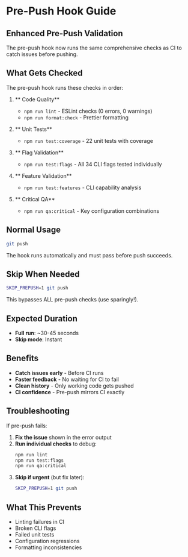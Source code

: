 # Pre-Push Hook Guide

## Enhanced Pre-Push Validation

The pre-push hook now runs the same comprehensive checks as CI to catch issues before pushing.

## What Gets Checked

The pre-push hook runs these checks in order:

1. ** Code Quality**
   - `npm run lint` - ESLint checks (0 errors, 0 warnings)
   - `npm run format:check` - Prettier formatting

2. ** Unit Tests**
   - `npm run test:coverage` - 22 unit tests with coverage

3. ** Flag Validation**
   - `npm run test:flags` - All 34 CLI flags tested individually

4. ** Feature Validation**
   - `npm run test:features` - CLI capability analysis

5. ** Critical QA**
   - `npm run qa:critical` - Key configuration combinations

## Normal Usage

```bash
git push
```

The hook runs automatically and must pass before push succeeds.

## Skip When Needed

```bash
SKIP_PREPUSH=1 git push
```

This bypasses ALL pre-push checks (use sparingly!).

## Expected Duration

- **Full run**: ~30-45 seconds
- **Skip mode**: Instant

## Benefits

- **Catch issues early** - Before CI runs
- **Faster feedback** - No waiting for CI to fail
- **Clean history** - Only working code gets pushed
- **CI confidence** - Pre-push mirrors CI exactly

## Troubleshooting

If pre-push fails:

1. **Fix the issue** shown in the error output
2. **Run individual checks** to debug:
   ```bash
   npm run lint
   npm run test:flags
   npm run qa:critical
   ```
3. **Skip if urgent** (but fix later):
   ```bash
   SKIP_PREPUSH=1 git push
   ```

## What This Prevents

- Linting failures in CI
- Broken CLI flags
- Failed unit tests
- Configuration regressions
- Formatting inconsistencies
